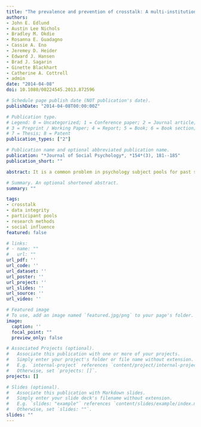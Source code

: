 ```yaml
---
title: "The prevalence and prevention of crosstalk: A multi-institutional study"
authors:
- John E. Edlund
- Austin Lee Nichols
- Bradley M. Okdie
- Rosanna E. Guadagno
- Cassie A. Eno
- Jeremey D. Heider
- Edward J. Hansen
- Brad J. Sagarin
- Ginette Blackhart
- Catherine A. Cottrell
- admin
date: "2014-04-08"
doi: 10.1080/00224545.2013.872596

# Schedule page publish date (NOT publication's date).
publishDate: "2014-04-08T00:00:00Z"

# Publication type.
# Legend: 0 = Uncategorized; 1 = Conference paper; 2 = Journal article;
# 3 = Preprint / Working Paper; 4 = Report; 5 = Book; 6 = Book section;
# 7 = Thesis; 8 = Patent
publication_types: ["2"]

# Publication name and optional abbreviated publication name.
publication: "*Journal of Social Psychology*, *154*(3), 181--185"
publication_short: ""

abstract: It is a common problem in psychology subject pools for past study participants to inform future participants of key experimental details (also known as crosstalk). Previous research (Edlund, Sagarin, Skowronski, Johnson, & Kutter, 2009) demonstrated that a combined classroom and laboratory treatment could significantly reduce crosstalk. The present investigation tested a laboratory-only treatment for the prevention of crosstalk at five universities, along with institutional-level moderators of crosstalk. Results indicated the presence of crosstalk at all universities and that the laboratory-based treatment was effective in reducing crosstalk. Importantly, crosstalk rates were higher (but successfully neutralized) in research pools with higher research credit requirements. Therefore, this research provides valuable guidance regarding crosstalk prevalence and its minimization by researchers.

# Summary. An optional shortened abstract.
summary: ""

tags:
- crosstalk
- data integrity
- participant pools
- research methods
- social influence
featured: false

# links:
# - name: ""
#   url: ""
url_pdf: ''
url_code: ''
url_dataset: ''
url_poster: ''
url_project: ''
url_slides: ''
url_source: ''
url_video: ''

# Featured image
# To use, add an image named `featured.jpg/png` to your page's folder. 
image:
  caption: ''
  focal_point: ""
  preview_only: false

# Associated Projects (optional).
#   Associate this publication with one or more of your projects.
#   Simply enter your project's folder or file name without extension.
#   E.g. `internal-project` references `content/project/internal-project/index.md`.
#   Otherwise, set `projects: []`.
projects: []

# Slides (optional).
#   Associate this publication with Markdown slides.
#   Simply enter your slide deck's filename without extension.
#   E.g. `slides: "example"` references `content/slides/example/index.md`.
#   Otherwise, set `slides: ""`.
slides: ""
---
```

